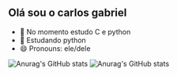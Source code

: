 ## Olá sou o carlos gabriel

- 🔭 No momento estudo C e python
- 🌱 Estudando python
- 😄 Pronouns: ele/dele

![Anurag's GitHub stats](https://github-readme-stats.vercel.app/api?username=carlosrodrigues23)
![Anurag's GitHub stats](https://github-readme-stats.vercel.app/api?username=carlosrodrigues23=contribs,prs)
